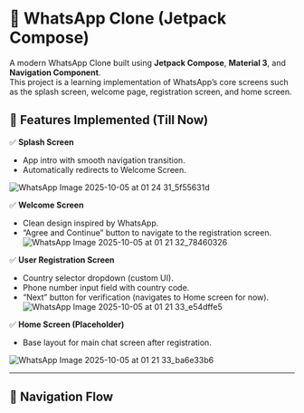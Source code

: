 # 🔴 WhatsApp Clone (Jetpack Compose)

A modern WhatsApp Clone built using **Jetpack Compose**, **Material 3**, and **Navigation Component**.  
This project is a learning implementation of WhatsApp’s core screens such as the splash screen, welcome page, registration screen, and home screen.


## 🚀 Features Implemented (Till Now)

✅ **Splash Screen**  
- App intro with smooth navigation transition.  
- Automatically redirects to Welcome Screen.
  
![WhatsApp Image 2025-10-05 at 01 24 31_5f55631d](https://github.com/user-attachments/assets/c088ec20-f67c-416a-9a26-0a1794d90c3a)


✅ **Welcome Screen**  
- Clean design inspired by WhatsApp.  
- “Agree and Continue” button to navigate to the registration screen.
  ![WhatsApp Image 2025-10-05 at 01 21 32_78460326](https://github.com/user-attachments/assets/eba50b79-3295-44e6-b35d-0e792863af05)


✅ **User Registration Screen**  
- Country selector dropdown (custom UI).  
- Phone number input field with country code.  
- “Next” button for verification (navigates to Home screen for now).
  ![WhatsApp Image 2025-10-05 at 01 21 33_e54dffe5](https://github.com/user-attachments/assets/7393e346-ffaf-4b2b-b0d5-6e1600ee9e51)


✅ **Home Screen (Placeholder)**  
- Base layout for main chat screen after registration.
  
![WhatsApp Image 2025-10-05 at 01 21 33_ba6e33b6](https://github.com/user-attachments/assets/251afba7-d214-4a9c-8887-479b0b74c230)

---

## 🧭 Navigation Flow

